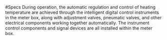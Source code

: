 #Specs
During operation, the automatic regulation and control of heating temperature are achieved through the intelligent digital control instruments in the meter box, along with adjustment valves, pneumatic valves, and other electrical components working together automatically. The instrument control components and signal devices are all installed within the meter box.